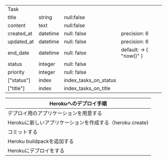 |            |          |                       |                         |
| ---------- | -------- | --------------------- | ----------------------- |
| Task       |          |                       |                         |
| title      | string   | null:false            |                         |
| content    | text     | null:false            |                         |
| created_at | datetime | null: false           | precision: 6            |
| updated_at | datetime | null: false           | precision: 6            |
| end_date   | datetime | null: false           | default: -> { "now()" } |
| status     | integer  | null: false           |                         |
| priority   | integer  | null: false           |                         |
| ["status"] | index    | index_tasks_on_status |                         |
| ["title"]  | index    | index_tasks_on_title  |                         | 


| Herokuへのデプロイ手順                                   |
| -------------------------------------------------------- |
| デプロイ用のアプリケーションを用意する                   |
| Herokuに新しいアプリケーションを作成する（heroku create) |
| コミットする                                             |
| Heroku buildpackを追加する                               |
| Herokuにデプロイをする                                   |
